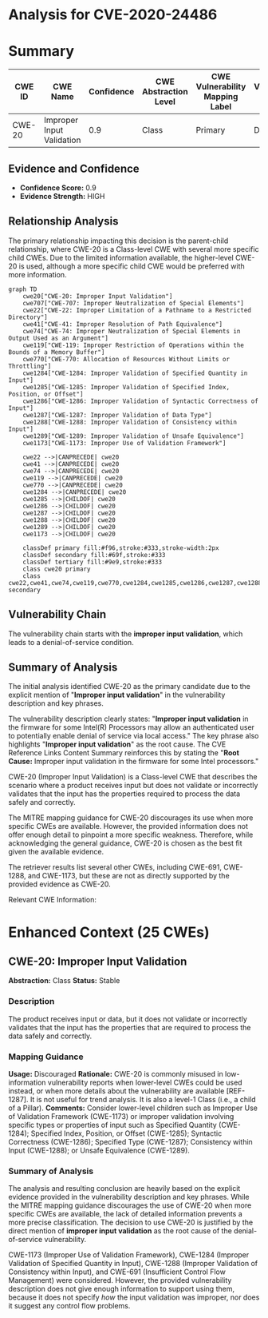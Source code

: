 # Analysis for CVE-2020-24486

# Summary
| CWE ID | CWE Name | Confidence | CWE Abstraction Level | CWE Vulnerability Mapping Label | CWE-Vulnerability Mapping Notes |
|---|---|---|---|---|---|
| CWE-20 | Improper Input Validation | 0.9 | Class | Primary | Discouraged |

## Evidence and Confidence

*   **Confidence Score:** 0.9
*   **Evidence Strength:** HIGH

## Relationship Analysis
The primary relationship impacting this decision is the parent-child relationship, where CWE-20 is a Class-level CWE with several more specific child CWEs. Due to the limited information available, the higher-level CWE-20 is used, although a more specific child CWE would be preferred with more information.

```mermaid
graph TD
    cwe20["CWE-20: Improper Input Validation"]
    cwe707["CWE-707: Improper Neutralization of Special Elements"]
    cwe22["CWE-22: Improper Limitation of a Pathname to a Restricted Directory"]
    cwe41["CWE-41: Improper Resolution of Path Equivalence"]
    cwe74["CWE-74: Improper Neutralization of Special Elements in Output Used as an Argument"]
    cwe119["CWE-119: Improper Restriction of Operations within the Bounds of a Memory Buffer"]
    cwe770["CWE-770: Allocation of Resources Without Limits or Throttling"]
    cwe1284["CWE-1284: Improper Validation of Specified Quantity in Input"]
    cwe1285["CWE-1285: Improper Validation of Specified Index, Position, or Offset"]
    cwe1286["CWE-1286: Improper Validation of Syntactic Correctness of Input"]
    cwe1287["CWE-1287: Improper Validation of Data Type"]
    cwe1288["CWE-1288: Improper Validation of Consistency within Input"]
    cwe1289["CWE-1289: Improper Validation of Unsafe Equivalence"]
    cwe1173["CWE-1173: Improper Use of Validation Framework"]

    cwe22 -->|CANPRECEDE| cwe20
    cwe41 -->|CANPRECEDE| cwe20
    cwe74 -->|CANPRECEDE| cwe20
    cwe119 -->|CANPRECEDE| cwe20
    cwe770 -->|CANPRECEDE| cwe20
    cwe1284 -->|CANPRECEDE| cwe20
    cwe1285 -->|CHILDOF| cwe20
    cwe1286 -->|CHILDOF| cwe20
    cwe1287 -->|CHILDOF| cwe20
    cwe1288 -->|CHILDOF| cwe20
    cwe1289 -->|CHILDOF| cwe20
    cwe1173 -->|CHILDOF| cwe20

    classDef primary fill:#f96,stroke:#333,stroke-width:2px
    classDef secondary fill:#69f,stroke:#333
    classDef tertiary fill:#9e9,stroke:#333
    class cwe20 primary
    class cwe22,cwe41,cwe74,cwe119,cwe770,cwe1284,cwe1285,cwe1286,cwe1287,cwe1288,cwe1289,cwe1173 secondary
```

## Vulnerability Chain
The vulnerability chain starts with the **improper input validation**, which leads to a denial-of-service condition.

## Summary of Analysis
The initial analysis identified CWE-20 as the primary candidate due to the explicit mention of "**Improper input validation**" in the vulnerability description and key phrases.

The vulnerability description clearly states: "**Improper input validation** in the firmware for some Intel(R) Processors may allow an authenticated user to potentially enable denial of service via local access." The key phrase also highlights "**Improper input validation**" as the root cause. The CVE Reference Links Content Summary reinforces this by stating the "**Root Cause:** Improper input validation in the firmware for some Intel processors."

CWE-20 (Improper Input Validation) is a Class-level CWE that describes the scenario where a product receives input but does not validate or incorrectly validates that the input has the properties required to process the data safely and correctly.

The MITRE mapping guidance for CWE-20 discourages its use when more specific CWEs are available. However, the provided information does not offer enough detail to pinpoint a more specific weakness. Therefore, while acknowledging the general guidance, CWE-20 is chosen as the best fit given the available evidence.

The retriever results list several other CWEs, including CWE-691, CWE-1288, and CWE-1173, but these are not as directly supported by the provided evidence as CWE-20.

Relevant CWE Information:

# Enhanced Context (25 CWEs)

## CWE-20: Improper Input Validation
**Abstraction:** Class
**Status:** Stable

### Description
The product receives input or data, but it does
        not validate or incorrectly validates that the input has the
        properties that are required to process the data safely and
        correctly.

### Mapping Guidance
**Usage:** Discouraged
**Rationale:** CWE-20 is commonly misused in low-information vulnerability reports when lower-level CWEs could be used instead, or when more details about the vulnerability are available [REF-1287]. It is not useful for trend analysis. It is also a level-1 Class (i.e., a child of a Pillar).
**Comments:** Consider lower-level children such as Improper Use of Validation Framework (CWE-1173) or improper validation involving specific types or properties of input such as Specified Quantity (CWE-1284); Specified Index, Position, or Offset (CWE-1285); Syntactic Correctness (CWE-1286); Specified Type (CWE-1287); Consistency within Input (CWE-1288); or Unsafe Equivalence (CWE-1289).

### Summary of Analysis
The analysis and resulting conclusion are heavily based on the explicit evidence provided in the vulnerability description and key phrases. While the MITRE mapping guidance discourages the use of CWE-20 when more specific CWEs are available, the lack of detailed information prevents a more precise classification. The decision to use CWE-20 is justified by the direct mention of **improper input validation** as the root cause of the denial-of-service vulnerability.

CWE-1173 (Improper Use of Validation Framework), CWE-1284 (Improper Validation of Specified Quantity in Input), CWE-1288 (Improper Validation of Consistency within Input), and CWE-691 (Insufficient Control Flow Management) were considered. However, the provided vulnerability description does not give enough information to support using them, because it does not specify *how* the input validation was improper, nor does it suggest any control flow problems.
